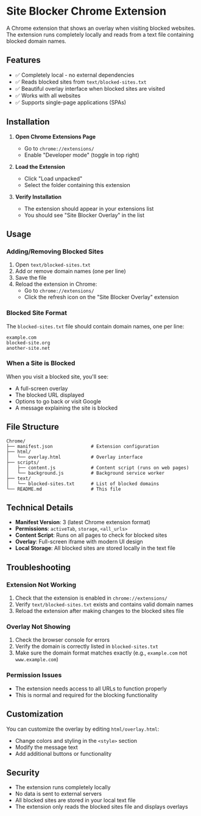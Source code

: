 # Site Blocker Chrome Extension

A Chrome extension that shows an overlay when visiting blocked websites. The extension runs completely locally and reads from a text file containing blocked domain names.

## Features

- ✅ Completely local - no external dependencies
- ✅ Reads blocked sites from `text/blocked-sites.txt`
- ✅ Beautiful overlay interface when blocked sites are visited
- ✅ Works with all websites
- ✅ Supports single-page applications (SPAs)

## Installation

1. **Open Chrome Extensions Page**
   - Go to `chrome://extensions/`
   - Enable "Developer mode" (toggle in top right)

2. **Load the Extension**
   - Click "Load unpacked"
   - Select the folder containing this extension

3. **Verify Installation**
   - The extension should appear in your extensions list
   - You should see "Site Blocker Overlay" in the list

## Usage

### Adding/Removing Blocked Sites

1. Open `text/blocked-sites.txt`
2. Add or remove domain names (one per line)
3. Save the file
4. Reload the extension in Chrome:
   - Go to `chrome://extensions/`
   - Click the refresh icon on the "Site Blocker Overlay" extension

### Blocked Site Format

The `blocked-sites.txt` file should contain domain names, one per line:

```
example.com
blocked-site.org
another-site.net
```

### When a Site is Blocked

When you visit a blocked site, you'll see:
- A full-screen overlay
- The blocked URL displayed
- Options to go back or visit Google
- A message explaining the site is blocked

## File Structure

```
Chrome/
├── manifest.json              # Extension configuration
├── html/
│   └── overlay.html           # Overlay interface
├── scripts/
│   ├── content.js             # Content script (runs on web pages)
│   └── background.js          # Background service worker
├── text/
│   └── blocked-sites.txt      # List of blocked domains
└── README.md                  # This file
```

## Technical Details

- **Manifest Version**: 3 (latest Chrome extension format)
- **Permissions**: `activeTab`, `storage`, `<all_urls>`
- **Content Script**: Runs on all pages to check for blocked sites
- **Overlay**: Full-screen iframe with modern UI design
- **Local Storage**: All blocked sites are stored locally in the text file

## Troubleshooting

### Extension Not Working
1. Check that the extension is enabled in `chrome://extensions/`
2. Verify `text/blocked-sites.txt` exists and contains valid domain names
3. Reload the extension after making changes to the blocked sites file

### Overlay Not Showing
1. Check the browser console for errors
2. Verify the domain is correctly listed in `blocked-sites.txt`
3. Make sure the domain format matches exactly (e.g., `example.com` not `www.example.com`)

### Permission Issues
- The extension needs access to all URLs to function properly
- This is normal and required for the blocking functionality

## Customization

You can customize the overlay by editing `html/overlay.html`:
- Change colors and styling in the `<style>` section
- Modify the message text
- Add additional buttons or functionality

## Security

- The extension runs completely locally
- No data is sent to external servers
- All blocked sites are stored in your local text file
- The extension only reads the blocked sites file and displays overlays 